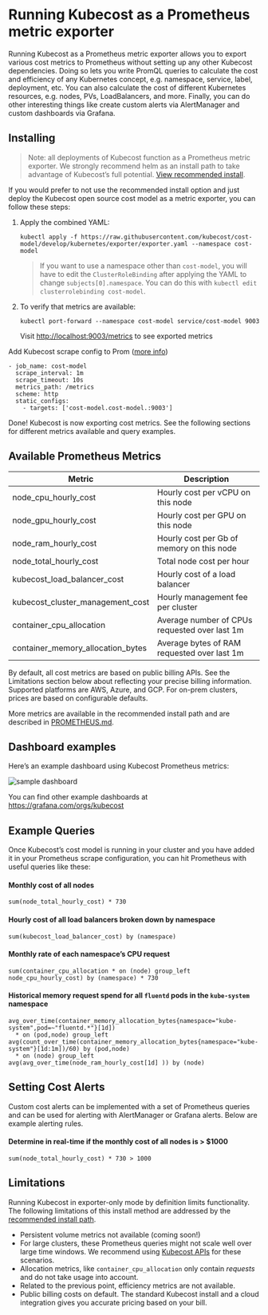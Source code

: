# Running Kubecost as a Prometheus metric exporter

Running Kubecost as a Prometheus metric exporter allows you to export various cost metrics to Prometheus without setting up any other Kubecost dependencies. Doing so lets you write PromQL queries to calculate the cost and efficiency of any Kubernetes concept, e.g. namespace, service, label, deployment, etc. You can also calculate the cost of different Kubernetes resources, e.g. nodes, PVs, LoadBalancers, and more. Finally, you can do other interesting things like create custom alerts via AlertManager and custom dashboards via Grafana. 

## Installing

> Note: all deployments of Kubecost function as a Prometheus metric exporter. We strongly recommend helm as an install path to take advantage of Kubecost’s full potential. [View recommended install](http://docs.kubecost.com/install).

If you would prefer to not use the recommended install option and just deploy the Kubecost open source cost model as a metric exporter, you can follow these steps:


1. Apply the combined YAML:

    ```
    kubectl apply -f https://raw.githubusercontent.com/kubecost/cost-model/develop/kubernetes/exporter/exporter.yaml --namespace cost-model
    ```

    > If you want to use a namespace other than `cost-model`, you will have to edit the `ClusterRoleBinding` after applying the YAML to change `subjects[0].namespace`. You can do this with `kubectl edit clusterrolebinding cost-model`.

2. To verify that metrics are available:

    ```
    kubectl port-forward --namespace cost-model service/cost-model 9003
    ```

    Visit [http://localhost:9003/metrics](http://localhost:9003/metrics) to see exported metrics

Add Kubecost scrape config to Prom ([more info](https://prometheus.io/docs/introduction/first_steps/#configuring-prometheus))
```
- job_name: cost-model
  scrape_interval: 1m
  scrape_timeout: 10s
  metrics_path: /metrics
  scheme: http
  static_configs:
    - targets: ['cost-model.cost-model.:9003']
```

Done! Kubecost is now exporting cost metrics. See the following sections for different metrics available and query examples.

## Available Prometheus Metrics 

| Metric       | Description                                                                                            |
| ------------ | ------------------------------------------------------------------------------------------------------ |
| node_cpu_hourly_cost | Hourly cost per vCPU on this node  |
| node_gpu_hourly_cost | Hourly cost per GPU on this node  |
| node_ram_hourly_cost   | Hourly cost per Gb of memory on this node                       |
| node_total_hourly_cost   | Total node cost per hour                       |
| kubecost_load_balancer_cost   | Hourly cost of a load balancer                 |
| kubecost_cluster_management_cost | Hourly management fee per cluster                 |
| container_cpu_allocation   | Average number of CPUs requested over last 1m                      |
| container_memory_allocation_bytes   | Average bytes of RAM requested over last 1m                 |

By default, all cost metrics are based on public billing APIs. See the Limitations section below about reflecting your precise billing information. Supported platforms are AWS, Azure, and GCP. For on-prem clusters, prices are based on configurable defaults. 

More metrics are available in the recommended install path and are described in [PROMETHEUS.md](PROMETHEUS.md).

## Dashboard examples

Here’s an example dashboard using Kubecost Prometheus metrics: 

![sample dashboard](https://grafana.com/api/dashboards/8670/images/5480/image)

You can find other example dashboards at https://grafana.com/orgs/kubecost

## Example Queries

Once Kubecost’s cost model is running in your cluster and you have added it in your Prometheus scrape configuration, you can hit Prometheus with useful queries like these:

#### Monthly cost of all nodes

```
sum(node_total_hourly_cost) * 730
```

#### Hourly cost of all load balancers broken down by namespace

```
sum(kubecost_load_balancer_cost) by (namespace)
```

#### Monthly rate of each namespace’s CPU request

```
sum(container_cpu_allocation * on (node) group_left node_cpu_hourly_cost) by (namespace) * 730
```

#### Historical memory request spend for all `fluentd` pods in the `kube-system` namespace

```
avg_over_time(container_memory_allocation_bytes{namespace="kube-system",pod=~"fluentd.*"}[1d])
  * on (pod,node) group_left
avg(count_over_time(container_memory_allocation_bytes{namespace="kube-system"}[1d:1m])/60) by (pod,node)
  * on (node) group_left
avg(avg_over_time(node_ram_hourly_cost[1d] )) by (node)
```


## Setting Cost Alerts

Custom cost alerts can be implemented with a set of Prometheus queries and can be used for alerting with AlertManager or Grafana alerts. Below are example alerting rules. 

#### Determine in real-time if the monthly cost of all nodes is > $1000

```
sum(node_total_hourly_cost) * 730 > 1000
```

## Limitations

Running Kubecost in exporter-only mode by definition limits functionality. The following limitations of this install method are addressed by the [recommended install path](http://docs.kubecost.com/install).

- Persistent volume metrics not available (coming soon!)
- For large clusters, these Prometheus queries might not scale well over large time windows. We recommend using [Kubecost APIs](https://github.com/kubecost/docs/blob/master/apis.md) for these scenarios.
- Allocation metrics, like `container_cpu_allocation` only contain _requests_ and do not take usage into account.
- Related to the previous point, efficiency metrics are not available.
- Public billing costs on default. The standard Kubecost install and a cloud integration gives you accurate pricing based on your bill. 
